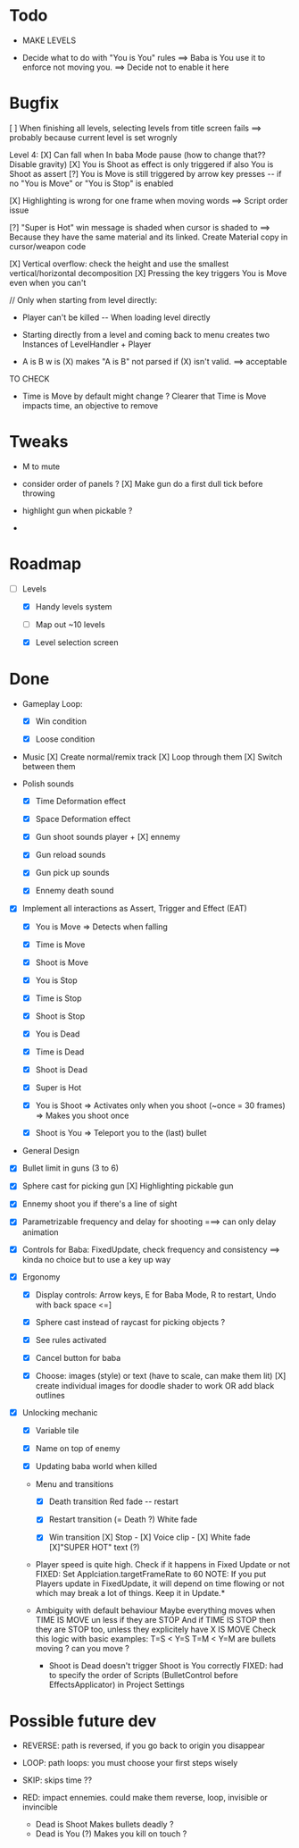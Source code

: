 # Todo

- MAKE LEVELS

- Decide what to do with "You is You" rules
==> Baba is You use it to enforce not moving you.
==> Decide not to enable it here


# Bugfix

[ ] When finishing all levels, selecting levels from title screen fails
==> probably because current level is set wrognly


Level 4:
[X] Can fall when In baba Mode pause (how to change that?? Disable gravity)
[X] You is Shoot as effect is only triggered if also You is Shoot as assert
[?] You is Move is still triggered by arrow key presses -- if no "You is Move" or "You is Stop" is enabled


[X] Highlighting is wrong for one frame when moving words
==> Script order issue

[?] "Super is Hot" win message is shaded when cursor is shaded to
  ==> Because they have the same material and its linked. Create Material copy in cursor/weapon code

[X] Vertical overflow: check the height and use the smallest vertical/horizontal decomposition
[X] Pressing the key triggers You is Move even when you can't


//
Only when starting from level directly:
- Player can't be killed -- When loading level directly
- Starting directly from a level and coming back to menu creates two Instances of LevelHandler + Player

- A is B w is (X)
makes "A is B" not parsed if (X) isn't valid.
==> acceptable

TO CHECK
- Time is Move by default might change ?
Clearer that Time is Move impacts time, an objective to remove

# Tweaks
- M to mute

- consider order of panels ?
[X] Make gun do a first dull tick before throwing
- highlight gun when pickable ?
-


# Roadmap

- [ ] Levels
  - [X] Handy levels system
  - [ ] Map out ~10 levels
  - [X] Level selection screen


# Done



- Gameplay Loop:
  - [X] Win condition
  - [X] Loose condition


- Music
  [X] Create normal/remix track
  [X] Loop through them
  [X] Switch between them

- Polish sounds
  - [X] Time Deformation effect
  - [X] Space Deformation effect
  - [X] Gun shoot sounds player + [X] ennemy
  - [X] Gun reload sounds
  - [X] Gun pick up sounds
  - [X] Ennemy death sound


- [X] Implement all interactions as Assert, Trigger and Effect (EAT)
  - [X] You   is Move => Detects when falling
  - [X] Time  is Move
  - [X] Shoot is Move
  - [X] You   is Stop
  - [X] Time  is Stop
  - [X] Shoot is Stop
  - [X] You   is Dead
  - [X] Time  is Dead
  - [X] Shoot is Dead
  - [X] Super is Hot

  - [X] You is Shoot
    => Activates only when you shoot (~once = 30 frames)
    => Makes you shoot once

  - [X] Shoot is You
    => Teleport you to the (last) bullet

-  General Design
  - [X] Bullet limit in guns (3 to 6)
  - [X] Sphere cast for picking gun
    [X] Highlighting pickable gun
  - [X] Ennemy shoot you if there's a line of sight
  - [X] Parametrizable frequency and delay for shooting
    ===> can only delay animation
  - [X] Controls for Baba: FixedUpdate, check frequency and consistency
  ==> kinda no choice but to use a key up way

- [X] Ergonomy
  - [X] Display controls: Arrow keys, E for Baba Mode, R to restart, Undo with back space <=]
  - [X] Sphere cast instead of raycast for picking objects ?
  - [X] See rules activated
  - [X] Cancel button for baba
  - [X] Choose: images (style) or text (have to scale, can make them lit)
    [X] create individual images for doodle shader to work
    OR add black outlines


- [x] Unlocking mechanic
  - [X] Variable tile
  - [X] Name on top of enemy
  - [x] Updating baba world when killed


  - Menu and transitions
    - [X] Death transition
      Red fade -- restart
    - [X] Restart transition (= Death ?)
      White fade
    - [X] Win transition
      [X] Stop - [X] Voice clip - [X] White fade
      [X]"SUPER HOT" text (?)


  - Player speed is quite high. Check if it happens in Fixed Update or not
  FIXED: Set Applciation.targetFrameRate to 60
  NOTE: If you put Players update in FixedUpdate, it will depend on time flowing or not
  which may break a lot of things. Keep it in Update.*

  - Ambiguity with default behaviour
    Maybe everything moves when TIME IS MOVE un less if they are STOP
    And if TIME IS STOP then they are STOP too, unless they explicitely have X IS MOVE
    Check this logic with basic examples:
    T=S < Y=S
    T=M < Y=M
    are bullets moving ? can you move ?

    - Shoot is Dead doesn't trigger Shoot is You correctly
    FIXED: had to specify the order of Scripts (BulletControl before EffectsApplicator) in Project Settings

# Possible future dev

- REVERSE: path is reversed, if you go back to origin you disappear
- LOOP: path loops: you must choose your first steps wisely
- SKIP: skips time ??
- RED: impact ennemies. could make them reverse, loop, invisible or invincible



  - Dead is Shoot
  Makes bullets deadly ?
  - Dead is You (?)
  Makes you kill on touch ?
